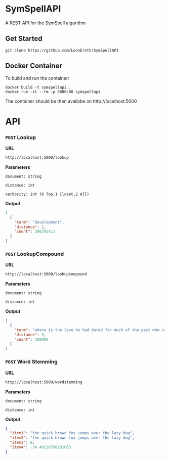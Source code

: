 # SymSpellAPI
A REST API for the SymSpell algorithm

## Get Started

```
git clone https://github.com/LeonErath/SymSpellAPI
```

## Docker Container

To build and run the container:
```
docker build -t symspellapi .
docker run -it --rm -p 5000:80 symspellapi
```
The container should be then availabe on http://localhost:5000

# API


### `POST` Lookup


**URL**

```sh
http://localhost:5000/lookup
```


**Parameters**

`document: string`

`distance: int`

`verbosity: int (0 Top,1 Closet,2 All)`


**Output**

```json
[
  {
    "term": "development",
    "distance": 2,
    "count": 286291411
  }
]
```


### `POST` LookupCompound


**URL**

```sh
http://localhost:5000/lookupcompound
```


**Parameters**

`document: string`

`distance: int`



**Output**

```json
[
  {
    "term": "where is the love he had dated for much of the past who couldn't read in sixth grade and inspired him",
    "distance": 9,
    "count": 300000
  }
]
```


### `POST` Word Stemming


**URL**

```sh
http://localhost:5000/wordstemming
```


**Parameters**

`document: string`

`distance: int`



**Output**

```json
{
  "item1": "the quick brown fox jumps over the lazy dog",
  "item2": "the quick brown fox jumps over the lazy dog",
  "item3": 8,
  "item4": -34.49116798191063
}
```
